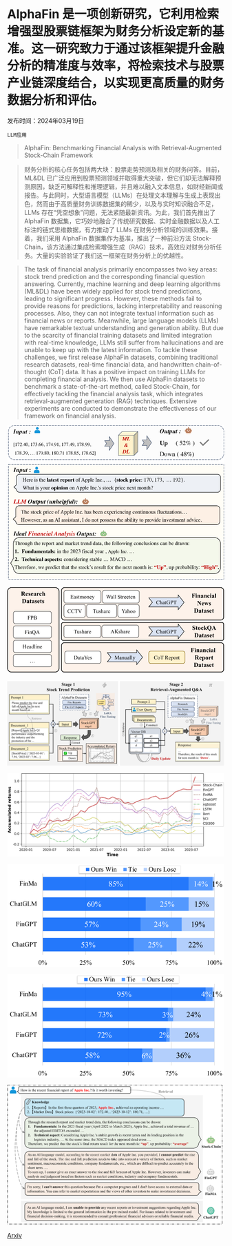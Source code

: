 # AlphaFin 是一项创新研究，它利用检索增强型股票链框架为财务分析设定新的基准。这一研究致力于通过该框架提升金融分析的精准度与效率，将检索技术与股票产业链深度结合，以实现更高质量的财务数据分析和评估。

发布时间：2024年03月19日

`LLM应用`

> AlphaFin: Benchmarking Financial Analysis with Retrieval-Augmented Stock-Chain Framework

> 财务分析的核心任务包括两大块：股票走势预测及相关的财务问答。目前，ML&DL 已广泛应用到股票预测领域并取得重大突破，但它们却无法解释预测原因，缺乏可解释性和推理逻辑，并且难以融入文本信息，如财经新闻或报告。与此同时，大型语言模型（LLMs）在处理文本理解与生成上表现出色，然而由于高质量财务训练数据集的稀少，以及与实时知识融合不足，LLMs 存在“凭空想象”问题，无法紧随最新资讯。为此，我们首先推出了 AlphaFin 数据集，它巧妙地融合了传统研究数据、实时金融数据以及人工标注的链式思维数据，有力推动了 LLMs 在财务分析领域的训练效果。接着，我们采用 AlphaFin 数据集作为基准，推出了一种前沿方法 Stock-Chain，该方法通过集成检索增强生成（RAG）技术，高效应对财务分析任务。大量的实验验证了我们这一框架在财务分析上的优越性。

> The task of financial analysis primarily encompasses two key areas: stock trend prediction and the corresponding financial question answering. Currently, machine learning and deep learning algorithms (ML&DL) have been widely applied for stock trend predictions, leading to significant progress. However, these methods fail to provide reasons for predictions, lacking interpretability and reasoning processes. Also, they can not integrate textual information such as financial news or reports. Meanwhile, large language models (LLMs) have remarkable textual understanding and generation ability. But due to the scarcity of financial training datasets and limited integration with real-time knowledge, LLMs still suffer from hallucinations and are unable to keep up with the latest information. To tackle these challenges, we first release AlphaFin datasets, combining traditional research datasets, real-time financial data, and handwritten chain-of-thought (CoT) data. It has a positive impact on training LLMs for completing financial analysis. We then use AlphaFin datasets to benchmark a state-of-the-art method, called Stock-Chain, for effectively tackling the financial analysis task, which integrates retrieval-augmented generation (RAG) techniques. Extensive experiments are conducted to demonstrate the effectiveness of our framework on financial analysis.

![AlphaFin 是一项创新研究，它利用检索增强型股票链框架为财务分析设定新的基准。这一研究致力于通过该框架提升金融分析的精准度与效率，将检索技术与股票产业链深度结合，以实现更高质量的财务数据分析和评估。](../../../paper_images/2403.12582/x1.png)

![AlphaFin 是一项创新研究，它利用检索增强型股票链框架为财务分析设定新的基准。这一研究致力于通过该框架提升金融分析的精准度与效率，将检索技术与股票产业链深度结合，以实现更高质量的财务数据分析和评估。](../../../paper_images/2403.12582/x2.png)

![AlphaFin 是一项创新研究，它利用检索增强型股票链框架为财务分析设定新的基准。这一研究致力于通过该框架提升金融分析的精准度与效率，将检索技术与股票产业链深度结合，以实现更高质量的财务数据分析和评估。](../../../paper_images/2403.12582/x3.png)

![AlphaFin 是一项创新研究，它利用检索增强型股票链框架为财务分析设定新的基准。这一研究致力于通过该框架提升金融分析的精准度与效率，将检索技术与股票产业链深度结合，以实现更高质量的财务数据分析和评估。](../../../paper_images/2403.12582/x4.png)

![AlphaFin 是一项创新研究，它利用检索增强型股票链框架为财务分析设定新的基准。这一研究致力于通过该框架提升金融分析的精准度与效率，将检索技术与股票产业链深度结合，以实现更高质量的财务数据分析和评估。](../../../paper_images/2403.12582/x5.png)

![AlphaFin 是一项创新研究，它利用检索增强型股票链框架为财务分析设定新的基准。这一研究致力于通过该框架提升金融分析的精准度与效率，将检索技术与股票产业链深度结合，以实现更高质量的财务数据分析和评估。](../../../paper_images/2403.12582/x6.png)

![AlphaFin 是一项创新研究，它利用检索增强型股票链框架为财务分析设定新的基准。这一研究致力于通过该框架提升金融分析的精准度与效率，将检索技术与股票产业链深度结合，以实现更高质量的财务数据分析和评估。](../../../paper_images/2403.12582/x7.png)

[Arxiv](https://arxiv.org/abs/2403.12582)